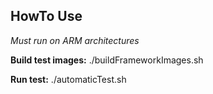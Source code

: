 ## HowTo Use

*Must run on ARM architectures*

**Build test images:**
./buildFrameworkImages.sh

**Run test:**
./automaticTest.sh <ip-of-receiver>
